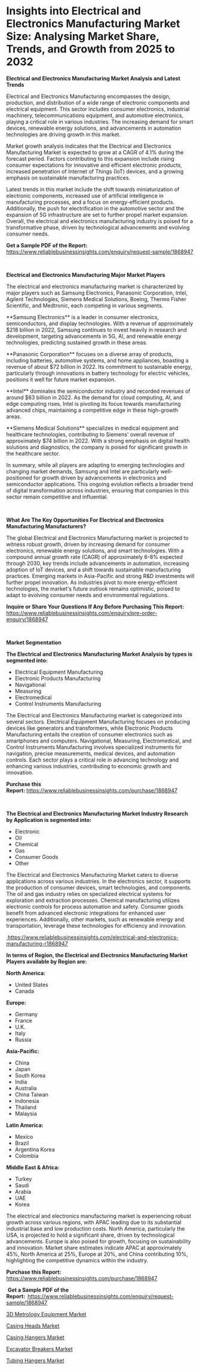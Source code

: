 <p><h1>Insights into Electrical and Electronics Manufacturing Market Size: Analysing Market Share, Trends, and Growth from 2025 to 2032</h1></p><p><strong>Electrical and Electronics Manufacturing Market Analysis and Latest Trends</strong></p>
<p><p>Electrical and Electronics Manufacturing encompasses the design, production, and distribution of a wide range of electronic components and electrical equipment. This sector includes consumer electronics, industrial machinery, telecommunications equipment, and automotive electronics, playing a critical role in various industries. The increasing demand for smart devices, renewable energy solutions, and advancements in automation technologies are driving growth in this market.</p><p>Market growth analysis indicates that the Electrical and Electronics Manufacturing Market is expected to grow at a CAGR of 4.1% during the forecast period. Factors contributing to this expansion include rising consumer expectations for innovative and efficient electronic products, increased penetration of Internet of Things (IoT) devices, and a growing emphasis on sustainable manufacturing practices. </p><p>Latest trends in this market include the shift towards miniaturization of electronic components, increased use of artificial intelligence in manufacturing processes, and a focus on energy-efficient products. Additionally, the push for electrification in the automotive sector and the expansion of 5G infrastructure are set to further propel market expansion. Overall, the electrical and electronics manufacturing industry is poised for a transformative phase, driven by technological advancements and evolving consumer needs.</p></p>
<p><strong>Get a Sample PDF of the Report:&nbsp;</strong> <a href="https://www.reliablebusinessinsights.com/enquiry/request-sample/1868947?utm_campaign=63&utm_medium=2&utm_source=Github&utm_content=ia&utm_term=08042025&utm_id=electrical-and-electronics-manufacturing">https://www.reliablebusinessinsights.com/enquiry/request-sample/1868947</a></p>
<p>&nbsp;</p>
<p><strong>Electrical and Electronics Manufacturing Major Market Players</strong></p>
<p><p>The electrical and electronics manufacturing market is characterized by major players such as Samsung Electronics, Panasonic Corporation, Intel, Agilent Technologies, Siemens Medical Solutions, Boeing, Thermo Fisher Scientific, and Medtronic, each competing in various segments.</p><p>**Samsung Electronics** is a leader in consumer electronics, semiconductors, and display technologies. With a revenue of approximately $218 billion in 2022, Samsung continues to invest heavily in research and development, targeting advancements in 5G, AI, and renewable energy technologies, predicting sustained growth in these areas.</p><p>**Panasonic Corporation** focuses on a diverse array of products, including batteries, automotive systems, and home appliances, boasting a revenue of about $72 billion in 2022. Its commitment to sustainable energy, particularly through innovations in battery technology for electric vehicles, positions it well for future market expansion.</p><p>**Intel** dominates the semiconductor industry and recorded revenues of around $63 billion in 2022. As the demand for cloud computing, AI, and edge computing rises, Intel is pivoting its focus towards manufacturing advanced chips, maintaining a competitive edge in these high-growth areas.</p><p>**Siemens Medical Solutions** specializes in medical equipment and healthcare technologies, contributing to Siemens' overall revenue of approximately $74 billion in 2022. With a strong emphasis on digital health solutions and diagnostics, the company is poised for significant growth in the healthcare sector.</p><p>In summary, while all players are adapting to emerging technologies and changing market demands, Samsung and Intel are particularly well-positioned for growth driven by advancements in electronics and semiconductor applications. This ongoing evolution reflects a broader trend of digital transformation across industries, ensuring that companies in this sector remain competitive and influential.</p></p>
<p>&nbsp;</p>
<p><strong>What Are The Key Opportunities For Electrical and Electronics Manufacturing Manufacturers?</strong></p>
<p><p>The global Electrical and Electronics Manufacturing market is projected to witness robust growth, driven by increasing demand for consumer electronics, renewable energy solutions, and smart technologies. With a compound annual growth rate (CAGR) of approximately 6-8% expected through 2030, key trends include advancements in automation, increasing adoption of IoT devices, and a shift towards sustainable manufacturing practices. Emerging markets in Asia-Pacific and strong R&D investments will further propel innovation. As industries pivot to more energy-efficient technologies, the market's future outlook remains optimistic, poised to adapt to evolving consumer needs and environmental regulations.</p></p>
<p><strong>Inquire or Share Your Questions If Any Before Purchasing This Report:</strong> <a href="https://www.reliablebusinessinsights.com/enquiry/pre-order-enquiry/1868947?utm_campaign=63&utm_medium=2&utm_source=Github&utm_content=ia&utm_term=08042025&utm_id=electrical-and-electronics-manufacturing">https://www.reliablebusinessinsights.com/enquiry/pre-order-enquiry/1868947</a></p>
<p>&nbsp;</p>
<p><strong>Market Segmentation</strong></p>
<p><strong>The Electrical and Electronics Manufacturing Market Analysis by types is segmented into:</strong></p>
<p><ul><li>Electrical Equipment Manufacturing</li><li>Electronic Products Manufacturing</li><li>Navigational</li><li>Measuring</li><li>Electromedical</li><li>Control Instruments Manufacturing</li></ul></p>
<p><p>The Electrical and Electronics Manufacturing market is categorized into several sectors. Electrical Equipment Manufacturing focuses on producing devices like generators and transformers, while Electronic Products Manufacturing entails the creation of consumer electronics such as smartphones and computers. Navigational, Measuring, Electromedical, and Control Instruments Manufacturing involves specialized instruments for navigation, precise measurements, medical devices, and automation controls. Each sector plays a critical role in advancing technology and enhancing various industries, contributing to economic growth and innovation.</p></p>
<p><strong>Purchase this Report:&nbsp;</strong><a href="https://www.reliablebusinessinsights.com/purchase/1868947?utm_campaign=63&utm_medium=2&utm_source=Github&utm_content=ia&utm_term=08042025&utm_id=electrical-and-electronics-manufacturing">https://www.reliablebusinessinsights.com/purchase/1868947</a></p>
<p>&nbsp;</p>
<p><strong>The Electrical and Electronics Manufacturing Market Industry Research by Application is segmented into:</strong></p>
<p><ul><li>Electronic</li><li>Oil</li><li>Chemical</li><li>Gas</li><li>Consumer Goods</li><li>Other</li></ul></p>
<p><p>The Electrical and Electronics Manufacturing Market caters to diverse applications across various industries. In the electronics sector, it supports the production of consumer devices, smart technologies, and components. The oil and gas industry relies on specialized electrical systems for exploration and extraction processes. Chemical manufacturing utilizes electronic controls for process automation and safety. Consumer goods benefit from advanced electronic integrations for enhanced user experiences. Additionally, other markets, such as renewable energy and transportation, leverage these technologies for efficiency and innovation.</p></p>
<p><a href="https://www.reliablebusinessinsights.com/electrical-and-electronics-manufacturing-r1868947?utm_campaign=63&utm_medium=2&utm_source=Github&utm_content=ia&utm_term=08042025&utm_id=electrical-and-electronics-manufacturing">&nbsp;https://www.reliablebusinessinsights.com/electrical-and-electronics-manufacturing-r1868947</a></p>
<p><strong>In terms of Region, the Electrical and Electronics Manufacturing Market Players available by Region are:</strong></p>
<p>
    <p> <strong> North America: </strong>
        <ul>
            <li>United States</li>
            <li>Canada</li>
        </ul>
        </p> 
    <p> <strong> Europe: </strong>
        <ul>
            <li>Germany</li>
            <li>France</li>
            <li>U.K.</li>
            <li>Italy</li>
            <li>Russia</li>
        </ul>
        </p> 
    <p> <strong> Asia-Pacific: </strong>
        <ul>
            <li>China</li>
            <li>Japan</li>
            <li>South Korea</li>
            <li>India</li>
            <li>Australia</li>
            <li>China Taiwan</li>
            <li>Indonesia</li>
            <li>Thailand</li>
            <li>Malaysia</li>
        </ul>
        </p> 
    <p> <strong> Latin America: </strong>
        <ul>
            <li>Mexico</li>
            <li>Brazil</li>
            <li>Argentina Korea</li>
            <li>Colombia</li>
        </ul>
        </p> 
    <p> <strong> Middle East & Africa: </strong>
        <ul>
            <li>Turkey</li>
            <li>Saudi</li>
            <li>Arabia</li>
            <li>UAE</li>
            <li>Korea</li>
        </ul>
    </p>
    </p>
<p><p>The electrical and electronics manufacturing market is experiencing robust growth across various regions, with APAC leading due to its substantial industrial base and low production costs. North America, particularly the USA, is projected to hold a significant share, driven by technological advancements. Europe is also poised for growth, focusing on sustainability and innovation. Market share estimates indicate APAC at approximately 45%, North America at 25%, Europe at 20%, and China contributing 10%, highlighting the competitive dynamics within the industry.</p></p>
<p><strong>Purchase this Report: </strong><a href="https://www.reliablebusinessinsights.com/purchase/1868947?utm_campaign=63&utm_medium=2&utm_source=Github&utm_content=ia&utm_term=08042025&utm_id=electrical-and-electronics-manufacturing">https://www.reliablebusinessinsights.com/purchase/1868947</a></p>
<p>&nbsp;<strong>Get a Sample PDF of the Report:&nbsp;&nbsp;</strong><a href="https://www.reliablebusinessinsights.com/enquiry/request-sample/1868947?utm_campaign=63&utm_medium=2&utm_source=Github&utm_content=ia&utm_term=08042025&utm_id=electrical-and-electronics-manufacturing">https://www.reliablebusinessinsights.com/enquiry/request-sample/1868947</a></p>
<p><strong></strong></p>
<p><p><a href="https://github.com/sokurgleyde/Market-Research-Report-List-1/blob/main/3d-metrology-equipment-market.md?utm_campaign=63&utm_medium=2&utm_source=Github&utm_content=ia&utm_term=08042025&utm_id=electrical-and-electronics-manufacturing">3D Metrology Equipment Market</a></p><p><a href="https://github.com/steegwajma22/Market-Research-Report-List-1/blob/main/casing-heads-market.md?utm_campaign=63&utm_medium=2&utm_source=Github&utm_content=ia&utm_term=08042025&utm_id=electrical-and-electronics-manufacturing">Casing Heads Market</a></p><p><a href="https://github.com/kaniselway4c/Market-Research-Report-List-1/blob/main/casing-hangers-market.md?utm_campaign=63&utm_medium=2&utm_source=Github&utm_content=ia&utm_term=08042025&utm_id=electrical-and-electronics-manufacturing">Casing Hangers Market</a></p><p><a href="https://github.com/jemmysolin5k/Market-Research-Report-List-1/blob/main/excavator-breakers-market.md?utm_campaign=63&utm_medium=2&utm_source=Github&utm_content=ia&utm_term=08042025&utm_id=electrical-and-electronics-manufacturing">Excavator Breakers Market</a></p><p><a href="https://github.com/rubiogruis0p/Market-Research-Report-List-1/blob/main/tubing-hangers-market.md?utm_campaign=63&utm_medium=2&utm_source=Github&utm_content=ia&utm_term=08042025&utm_id=electrical-and-electronics-manufacturing">Tubing Hangers Market</a></p></p>